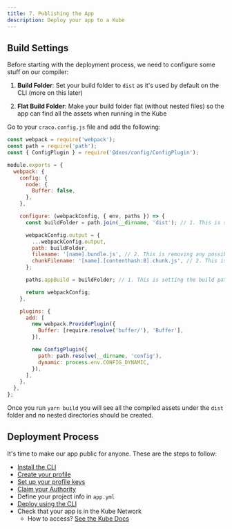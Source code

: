 ```yaml
---
title: 7. Publishing the App
description: Deploy your app to a Kube
---
```


## Build Settings

Before starting with the deployment process, we need to configure some stuff on our compiler:

1. **Build Folder**: Set your build folder to `dist` as it's used by default on the CLI (more on this later)

2. **Flat Build Folder**: Make your build folder flat (without nested files) so the app can find all the assets when running in the Kube

Go to your `craco.config.js` file and add the following:

```jsx:title=<root>/craco.config.js
const webpack = require('webpack');
const path = require('path');
const { ConfigPlugin } = require('@dxos/config/ConfigPlugin');

module.exports = {
  webpack: {
    config: {
      node: {
        Buffer: false,
      },
    },

    configure: (webpackConfig, { env, paths }) => {
      const buildFolder = path.join(__dirname, 'dist'); // 1. This is setting the build folder to `dist`

      webpackConfig.output = {
        ...webpackConfig.output,
        path: buildFolder,
        filename: '[name].bundle.js', // 2. This is removing any possible parent dir that webpack could add to the file
        chunkFilename: '[name].[contenthash:8].chunk.js', // 2. This is removing any possible parent dir that webpack could add to the file
      };

      paths.appBuild = buildFolder; // 1. This is setting the build path also on craco

      return webpackConfig;
    },

    plugins: {
      add: [
        new webpack.ProvidePlugin({
          Buffer: [require.resolve('buffer/'), 'Buffer'],
        }),

        new ConfigPlugin({
          path: path.resolve(__dirname, 'config'),
          dynamic: process.env.CONFIG_DYNAMIC,
        }),
      ],
    },
  },
};
```

Once you run `yarn build` you will see all the compiled assets under the `dist` folder and no nested directories should be created.

## Deployment Process

It's time to make our app public for anyone. These are the steps to follow:

- [Install the CLI](https://dxos-docs.netlify.app/cli/installation/)
- [Create your profile](https://dxos-docs.netlify.app/cli/profile-creation/)
- [Set up your profile keys](https://dxos-docs.netlify.app/cli/profile-keys-setup/)
- [Claim your Authority](https://dxos-docs.netlify.app/cli/profile-authority/)
- Define your project info in `app.yml`
- [Deploy using the CLI](https://dxos-docs.netlify.app/cli/cli-app/app-deployment/)
- Check that your app is in the Kube Network
  - How to access? [See the Kube Docs](https://dxos-docs.netlify.app/kube/console-access/)
